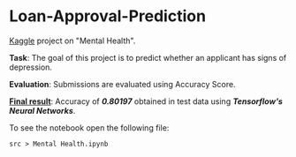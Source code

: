 # Loan-Approval-Prediction
[Kaggle](https://www.kaggle.com/competitions/playground-series-s4e11/overview) project on "Mental Health".

**Task**: The goal of this project is to predict whether an applicant has signs of depression.

**Evaluation**: Submissions are evaluated using Accuracy Score.

<ins>**Final result**</ins>: Accuracy of ***0.80197*** obtained in test data using ***Tensorflow's Neural Networks***.

To see the notebook open the following file:

    src > Mental Health.ipynb
